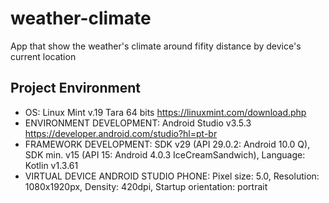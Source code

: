 # weather-climate
App that show the weather's climate around fifity distance by device's current location

## Project Environment
- OS: Linux Mint v.19 Tara 64 bits   https://linuxmint.com/download.php
- ENVIRONMENT DEVELOPMENT: Android Studio v3.5.3   https://developer.android.com/studio?hl=pt-br
- FRAMEWORK DEVELOPMENT: SDK v29 (API 29.0.2: Android 10.0 Q), SDK min. v15 (API 15: Android 4.0.3 IceCreamSandwich), Language: Kotlin v1.3.61
- VIRTUAL DEVICE ANDROID STUDIO PHONE: Pixel size: 5.0, Resolution: 1080x1920px, Density: 420dpi, Startup orientation: portrait
